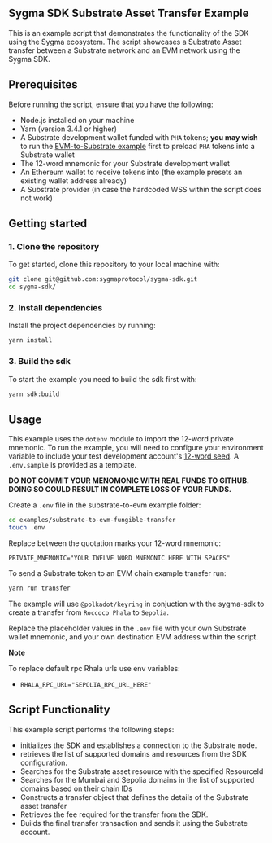## Sygma SDK Substrate Asset Transfer Example

This is an example script that demonstrates the functionality of the SDK using the Sygma ecosystem. The script showcases a Substrate Asset transfer between a Substrate network and an EVM network using the Sygma SDK.

## Prerequisites

Before running the script, ensure that you have the following:

- Node.js installed on your machine
- Yarn (version 3.4.1 or higher)
- A Substrate development wallet funded with `PHA` tokens; **you may wish** to run the [EVM-to-Substrate example](../evm-to-substrate-fungible-transfer/) first to preload `PHA` tokens into a Substrate wallet
- The 12-word mnemonic for your Substrate development wallet
- An Ethereum wallet to receive tokens into (the example presets an existing wallet address already)
- A Substrate provider (in case the hardcoded WSS within the script does not work)

## Getting started

### 1. Clone the repository

To get started, clone this repository to your local machine with:

```bash
git clone git@github.com:sygmaprotocol/sygma-sdk.git
cd sygma-sdk/
```

### 2. Install dependencies

Install the project dependencies by running:

```bash
yarn install
```

### 3. Build the sdk

To start the example you need to build the sdk first with:

```bash
yarn sdk:build
```

## Usage

This example uses the `dotenv` module to import the 12-word private mnemonic. To run the example, you will need to configure your environment variable to include your test development account's [12-word seed](https://support.polkadot.network/support/solutions/articles/65000169731-polkadot-extension-how-can-i-view-my-mnemonic-phrase-). A `.env.sample` is provided as a template.

**DO NOT COMMIT YOUR MENOMONIC WITH REAL FUNDS TO GITHUB. DOING SO COULD RESULT IN COMPLETE LOSS OF YOUR FUNDS.**

Create a `.env` file in the substrate-to-evm example folder:

```bash
cd examples/substrate-to-evm-fungible-transfer
touch .env
```

Replace between the quotation marks your 12-word mnemonic:

`PRIVATE_MNEMONIC="YOUR TWELVE WORD MNEMONIC HERE WITH SPACES"`

To send a Substrate token to an EVM chain example transfer run:

```bash
yarn run transfer
```

The example will use `@polkadot/keyring` in conjuction with the sygma-sdk to
create a transfer from `Roccoco Phala` to `Sepolia`.

Replace the placeholder values in the `.env` file with your own Substrate wallet mnemonic, and your own destination EVM address within the script.

**Note**

To replace default rpc Rhala urls use env variables:
- `RHALA_RPC_URL="SEPOLIA_RPC_URL_HERE"`

## Script Functionality

This example script performs the following steps:

- initializes the SDK and establishes a connection to the Substrate node.
- retrieves the list of supported domains and resources from the SDK configuration.
- Searches for the Substrate asset resource with the specified ResourceId
- Searches for the Mumbai and Sepolia domains in the list of supported domains based on their chain IDs
- Constructs a transfer object that defines the details of the Substrate asset transfer
- Retrieves the fee required for the transfer from the SDK.
- Builds the final transfer transaction and sends it using the Substrate account.
